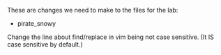 These are changes we need to make to the files for the lab:

  - pirate_snowy
  
  Change the line about find/replace in vim being not case sensitive. (It IS case sensitive by default.)
